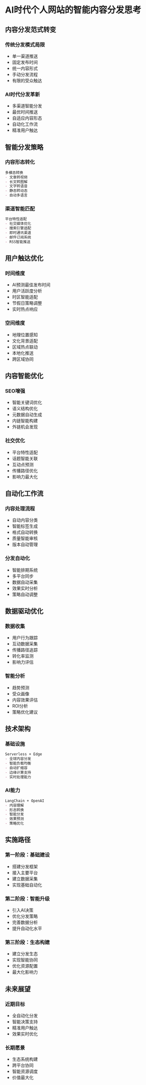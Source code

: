 # AI时代个人网站的智能内容分发思考

## 内容分发范式转变

### 传统分发模式局限
- 单一渠道推送
- 固定发布时间
- 统一内容形式
- 手动分发流程
- 有限的受众触达

### AI时代分发革新
- 多渠道智能分发
- 最优时间推送
- 自适应内容形态
- 自动化工作流
- 精准用户触达

## 智能分发策略

### 内容形态转化
```markdown
多模态转换
- 文章转视频
- 长文转图解
- 文字转语音
- 静态转动态
- 自动多语言
```

### 渠道智能匹配
```markdown
平台特性适配
- 社交媒体优化
- 搜索引擎适配
- 即时通讯渠道
- 邮件订阅系统
- RSS智能推送
```

## 用户触达优化

### 时间维度
- AI预测最佳发布时间
- 用户活跃度分析
- 时区智能适配
- 节假日策略调整
- 实时热点响应

### 空间维度
- 地理位置感知
- 文化背景适配
- 区域热点联动
- 本地化推送
- 跨区域协同

## 内容智能优化

### SEO增强
- 智能关键词优化
- 语义结构优化
- 元数据自动生成
- 内链智能构建
- 外链机会发现

### 社交优化
- 平台特性适配
- 话题智能关联
- 互动点预测
- 传播路径优化
- 影响力最大化

## 自动化工作流

### 内容处理流程
- 自动内容分类
- 智能标签生成
- 格式自动转换
- 质量智能审核
- 版本自动管理

### 分发自动化
- 智能排期系统
- 多平台同步
- 数据自动采集
- 效果实时分析
- 策略自动调整

## 数据驱动优化

### 数据收集
- 用户行为跟踪
- 互动数据采集
- 传播路径追踪
- 转化率监测
- 影响力评估

### 智能分析
- 趋势预测
- 受众画像
- 内容效果评估
- ROI分析
- 策略优化建议

## 技术架构

### 基础设施
```markdown
Serverless + Edge
- 全球内容分发
- 智能负载均衡
- 自动扩缩容
- 边缘计算支持
- 实时处理能力
```

### AI能力
```markdown
LangChain + OpenAI
- 内容理解
- 形态转换
- 智能分发
- 效果预测
- 策略优化
```

## 实施路径

### 第一阶段：基础建设
- 搭建分发框架
- 接入主要平台
- 建立数据采集
- 实现基础自动化

### 第二阶段：智能升级
- 引入AI决策
- 优化分发策略
- 完善数据分析
- 提升自动化水平

### 第三阶段：生态构建
- 建立分发生态
- 实现智能协同
- 优化资源配置
- 最大化影响力

## 未来展望

### 近期目标
- 全自动化分发
- 智能决策支持
- 精准用户触达
- 效果实时优化

### 长期愿景
- 生态系统构建
- 跨平台协同
- 智能资源调度
- 价值最大化 